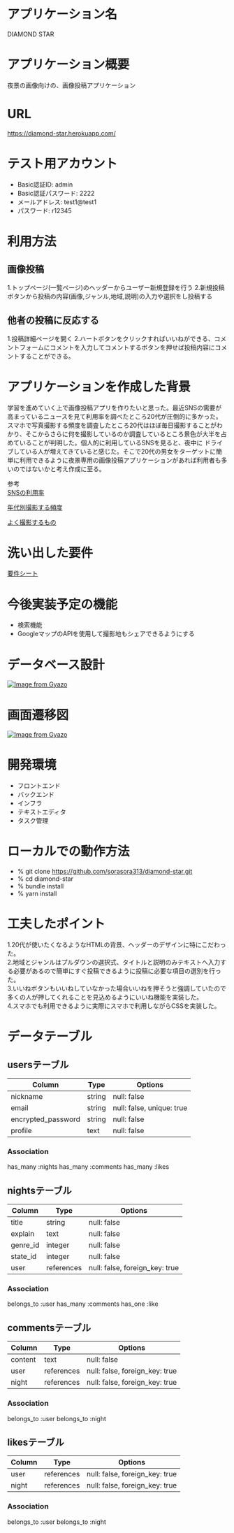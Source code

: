 # アプリケーション名
DIAMOND STAR

# アプリケーション概要
夜景の画像向けの、画像投稿アプリケーション
<br>

# URL
https://diamond-star.herokuapp.com/

# テスト用アカウント
* Basic認証ID: admin
* Basic認証パスワード: 2222
* メールアドレス: test1@test1
* パスワード: r12345

# 利用方法
## 画像投稿
1.トップページ(一覧ページ)のヘッダーからユーザー新規登録を行う
2.新規投稿ボタンから投稿の内容(画像,ジャンル,地域,説明)の入力や選択をし投稿する
## 他者の投稿に反応する
1.投稿詳細ページを開く
2.ハートボタンをクリックすればいいねができる、コメントフォームにコメントを入力してコメントするボタンを押せば投稿内容にコメントすることができる。

# アプリケーションを作成した背景
学習を進めていく上で画像投稿アプリを作りたいと思った。最近SNSの需要が高まっているニュースを見て利用率を調べたところ20代が圧倒的に多かった。スマホで写真撮影する頻度を調査したところ20代はほぼ毎日撮影することがわかり、そこからさらに何を撮影しているのか調査しているところ景色が大半を占めていることが判明した。個人的に利用しているSNSを見ると、夜中に
ドライブしている人が増えてきていると感じた。そこで20代の男女をターゲットに簡単に利用できるように夜景専用の画像投稿アプリケーションがあれば利用者も多いのではないかと考え作成に至る。

参考<br>
[SNSの利用率](https://smmlab.jp/article/sns-user-number/)

[年代別撮影する頻度](https://www.asahigroup-holdings.com/company/research/hapiken/maian/201707/00640/)

[よく撮影するもの](https://www.itmedia.co.jp/makoto/articles/0704/24/news095.html#:~:text=%E3%81%9D%E3%82%8C%E3%81%A7%E3%81%AF%E4%BD%95%E3%82%92%E6%92%AE%E3%81%A3%E3%81%A6,3%E5%89%B2%E3%82%92%E8%B6%85%E3%81%88%E3%81%9F%E3%80%82)

# 洗い出した要件
[要件シート](https://docs.google.com/spreadsheets/d/16qZyRM6nZjU42bFhWkwgSE-efc9PKPqLDTcnyLd_7lE/edit#gid=982722306)



# 今後実装予定の機能
* 検索機能
* GoogleマップのAPIを使用して撮影地もシェアできるようにする

# データベース設計
[![Image from Gyazo](https://i.gyazo.com/eb1a755ca80ac4080d6fad8992e666e3.png)](https://gyazo.com/eb1a755ca80ac4080d6fad8992e666e3)

# 画面遷移図
[![Image from Gyazo](https://i.gyazo.com/f555e105a0a238b8652dacf12351940e.png)](https://gyazo.com/f555e105a0a238b8652dacf12351940e)
# 開発環境
* フロントエンド
* バックエンド
* インフラ
* テキストエディタ
* タスク管理

# ローカルでの動作方法
* % git clone https://github.com/sorasora313/diamond-star.git
* % cd diamond-star
* % bundle install
* % yarn install

# 工夫したポイント
1.20代が使いたくなるようなHTMLの背景、ヘッダーのデザインに特にこだわった。<br>
2.地域とジャンルはプルダウンの選択式、タイトルと説明のみテキストへ入力する必要があるので簡単にすぐ投稿できるように投稿に必要な項目の選別を行った。<br>
3.いいねボタンもいいねしていなかった場合いいねを押そうと強調していたので多くの人が押してくれることを見込めるようにいいね機能を実装した。<br>
4.スマホでも利用できるように実際にスマホで利用しながらCSSを実装した。



# データテーブル

## usersテーブル

|Column            |Type  |Options                  |
|------------------|------|-------------------------|
|nickname          |string|null: false              |
|email             |string|null: false, unique: true|
|encrypted_password|string|null: false              |
|profile           |text  |null: false              |


### Association

has_many :nights
has_many :comments
has_many :likes


## nightsテーブル
|Column         |Type      |Options                       |
|---------------|----------|------------------------------|
|title          |string    |null: false                   |
|explain        |text      |null: false                   |
|genre_id       |integer   |null: false                   |
|state_id       |integer   |null: false                   |
|user           |references|null: false, foreign_key: true|

### Association
belongs_to :user
has_many :comments
has_one :like

## commentsテーブル

|Column       |Type      |Options                           |
|-------------|----------|----------------------------------|
|content      |text      |null: false                       |
|user         |references|null: false, foreign_key: true    |
|night        |references|null: false, foreign_key: true    |


### Association
belongs_to :user
belongs_to :night

## likesテーブル

|Column |Type      |Options                       |
|-------|----------|------------------------------|
|user   |references|null: false, foreign_key: true|
|night  |references|null: false, foreign_key: true|

### Association
belongs_to :user
belongs_to :night
